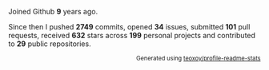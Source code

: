 Joined Github **9** years ago.

Since then I pushed **2749** commits, opened **34** issues, submitted **101** pull requests, received **632** stars across **199** personal projects and contributed to **29** public repositories.

<p align="right"><sub>Generated using <a href="https://github.com/marketplace/actions/profile-readme-stats">teoxoy/profile-readme-stats</a></sub></p>

